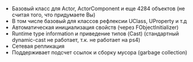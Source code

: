 - Базовый класс для Actor, ActorComponent и еще 4284 объектов (не считая того, что придумаете Вы)
- В том числе базовый для классов рефлексии UСlass, UProperty и т.д
- Автоматическая инициализация свойств (через FObjectInitializer)
- Runtime type information и приведение типов (Cast) (стандартный dynamic-cast не работает, т.к. не работает на ps4)
- Сетевая репликация
- Поддерживает подсчет ссылок и сборку мусора (garbage collection)